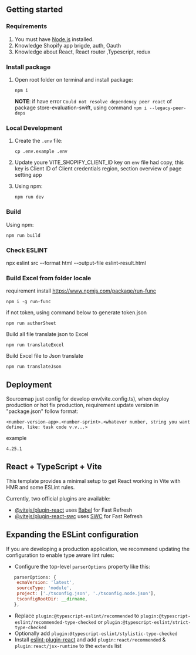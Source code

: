 ## Getting started

### Requirements

1. You must have [Node.js](https://nodejs.org/) installed.
2. Knowledge Shopify app brigde, auth, Oauth
3. Knowledge about React, React router ,Typescript, redux

### Install package

1. Open root folder on terminal and install package:

    ```shell
    npm i
    ```

    **NOTE**: if have error `Could not resolve dependency peer react` of package store-evaluation-swift, using command `npm i --legacy-peer-deps`


### Local Development

1. Create the `.env` file:

    ```shell
    cp .env.example .env
    ```
2. Update youre VITE_SHOPIFY_CLIENT_ID key on `env` file had copy, this key is Client ID of Client credentials region, section overview of page setting app

2. Using npm:

    ```shell
    npm run dev
    ```

### Build

Using npm:

```shell
npm run build
```
### Check ESLINT 

npx eslint src --format html --output-file eslint-result.html

### Build Excel from folder locale 

requirement install https://www.npmjs.com/package/run-func

```shell
npm i -g run-func
```

if not token, using command below to generate token.json
```shell
npm run authorSheet
```

Build all file translate json to Excel 
```shell
npm run translateExcel
```

Build Excel file to Json translate
```shell
npm run translateJson
```
## Deployment
Sourcemap just config for develop env(vite.config.ts), when deploy production or hot fix production, requirement update  version in "package.json" follow format:
```
<number-version-app>.<number-sprint>.<whatever number, string you want define, like: task code v.v...>
```
example
```
4.25.1
```


## React + TypeScript + Vite

This template provides a minimal setup to get React working in Vite with HMR and some ESLint rules.

Currently, two official plugins are available:

- [@vitejs/plugin-react](https://github.com/vitejs/vite-plugin-react/blob/main/packages/plugin-react/README.md) uses [Babel](https://babeljs.io/) for Fast Refresh
- [@vitejs/plugin-react-swc](https://github.com/vitejs/vite-plugin-react-swc) uses [SWC](https://swc.rs/) for Fast Refresh

## Expanding the ESLint configuration

If you are developing a production application, we recommend updating the configuration to enable type aware lint rules:

- Configure the top-level `parserOptions` property like this:

```js
   parserOptions: {
    ecmaVersion: 'latest',
    sourceType: 'module',
    project: ['./tsconfig.json', './tsconfig.node.json'],
    tsconfigRootDir: __dirname,
   },
```

- Replace `plugin:@typescript-eslint/recommended` to `plugin:@typescript-eslint/recommended-type-checked` or `plugin:@typescript-eslint/strict-type-checked`
- Optionally add `plugin:@typescript-eslint/stylistic-type-checked`
- Install [eslint-plugin-react](https://github.com/jsx-eslint/eslint-plugin-react) and add `plugin:react/recommended` & `plugin:react/jsx-runtime` to the `extends` list
